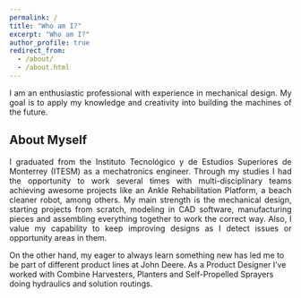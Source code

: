```yaml
---
permalink: /
title: "Who am I?"
excerpt: "Who am I?"
author_profile: true
redirect_from: 
  - /about/
  - /about.html
---
```


<p style='text-align: justify;'> 
I am an enthusiastic professional with experience in mechanical design. My goal is to apply my knowledge and creativity into building the machines of the future. 
</p>


## About Myself

<p style='text-align: justify;'> 
I graduated from the Instituto Tecnológico y de Estudios Superiores de Monterrey (ITESM) as a mechatronics engineer. Through my studies I had the opportunity to work several times with multi-disciplinary teams achieving awesome projects like an Ankle Rehabilitation Platform, a beach cleaner robot, among others. My main strength is the mechanical design, starting projects from scratch, modeling in CAD software, manufacturing pieces and assembling everything together to work the correct way. Also, I value my capability to keep improving designs as I detect issues or opportunity areas in them.  

On the other hand, my eager to always learn something new has led me to be part of different product lines at John Deere. As a Product Designer I’ve worked with Combine Harvesters, Planters and Self-Propelled Sprayers doing hydraulics and solution routings. 
</p>
